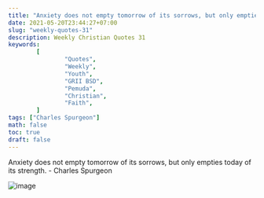```yaml
---
title: "Anxiety does not empty tomorrow of its sorrows, but only empties today of its strength."
date: 2021-05-20T23:44:27+07:00
slug: "weekly-quotes-31"
description: Weekly Christian Quotes 31
keywords: 
        [
                "Quotes",
                "Weekly",
                "Youth",
                "GRII BSD",
                "Pemuda",
                "Christian",
                "Faith",
        ]
tags: ["Charles Spurgeon"]
math: false
toc: true
draft: false
---
```


Anxiety does not empty tomorrow of its sorrows, but only empties today of its strength. - Charles Spurgeon

![image](/images/quotes/20210520.jpeg)
